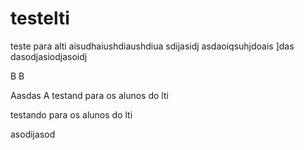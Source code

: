 # testelti
teste para alti
aisudhaiushdiaushdiua
sdijasidj
asdaoiqsuhjdoais
]das
dasodjasiodjasoidj


B
B

Aasdas
A
testand para os alunos do lti

testando para os alunos do lti

asodijasod

